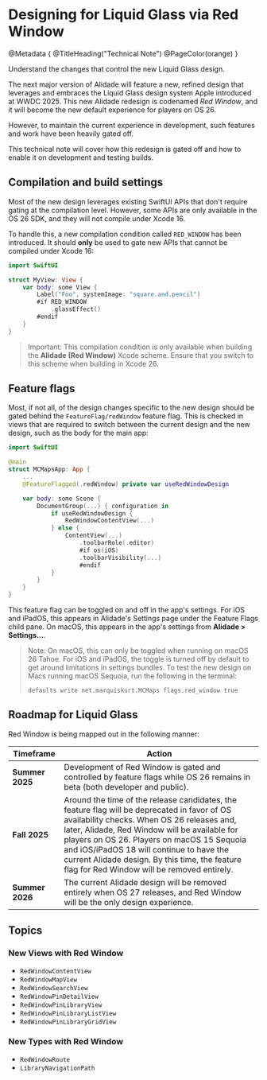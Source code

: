 # Designing for Liquid Glass via Red Window

@Metadata {
    @TitleHeading("Technical Note")
    @PageColor(orange)
}

Understand the changes that control the new Liquid Glass design.

The next major version of Alidade will feature a new, refined design that
leverages and embraces the Liquid Glass design system Apple introduced at
WWDC 2025. This new Alidade redesign is codenamed _Red Window_, and it
will become the new default experience for players on OS 26.

However, to maintain the current experience in development, such features
and work have been heavily gated off.

This technical note will cover how this redesign is gated off and how to
enable it on development and testing builds.

## Compilation and build settings

Most of the new design leverages existing SwiftUI APIs that don't require
gating at the compilation level. However, some APIs are only available in
the OS 26 SDK, and they will not compile under Xcode 16.

To handle this, a new compilation condition called `RED_WINDOW` has been
introduced. It should **only** be used to gate new APIs that cannot be
compiled under Xcode 16:

```swift
import SwiftUI

struct MyView: View {
    var body: some View {
        Label("Foo", systemImage: "square.and.pencil")
        #if RED_WINDOW
            .glassEffect()
        #endif
    }
}
```

> Important: This compilation condition is only available when building
> the **Alidade (Red Window)** Xcode scheme. Ensure that you switch to
> this scheme when building in Xcode 26.

## Feature flags

Most, if not all, of the design changes specific to the new design should
be gated behind the ``FeatureFlag/redWindow`` feature flag. This is
checked in views that are required to switch between the current design
and the new design, such as the body for the main app:

```swift
import SwiftUI

@main
struct MCMapsApp: App {
    ...
    @FeatureFlagged(.redWindow) private var useRedWindowDesign

    var body: some Scene {
        DocumentGroup(...) { configuration in
            if useRedWindowDesign {
                RedWindowContentView(...)
            } else {
                ContentView(...)
                    .toolbarRole(.editor)
                    #if os(iOS)
                    .toolbarVisibility(...)
                    #endif
            }
        }
    }
}
```

This feature flag can be toggled on and off in the app's settings. For iOS
and iPadOS, this appears in Alidade's Settings page under the Feature
Flags child pane. On macOS, this appears in the app's settings from
**Alidade > Settings...**.

> Note: On macOS, this can only be toggled when running on macOS 26 Tahoe.
> For iOS and iPadOS, the toggle is turned off by default to get around
> limitations in settings bundles. To test the new design on Macs running
> macOS Sequoia, run the following in the terminal:
>
> ```
> defaults write net.marquiskurt.MCMaps flags.red_window true
> ```

## Roadmap for Liquid Glass

Red Window is being mapped out in the following manner:

| Timeframe | Action |
| --- | --- |
| **Summer 2025** | Development of Red Window is gated and controlled by feature flags while OS 26 remains in beta (both developer and public). |
| **Fall 2025** | Around the time of the release candidates, the feature flag will be deprecated in favor of OS availability checks. When OS 26 releases and, later, Alidade, Red Window will be available for players on OS 26. Players on macOS 15 Sequoia and iOS/iPadOS 18 will continue to have the current Alidade design. By this time, the feature flag for Red Window will be removed entirely.
| **Summer 2026** | The current Alidade design will be removed entirely when OS 27 releases, and Red Window will be the only design experience. |

## Topics

### New Views with Red Window

- ``RedWindowContentView``
- ``RedWindowMapView``
- ``RedWindowSearchView``
- ``RedWindowPinDetailView``
- ``RedWindowPinLibraryView``
- ``RedWindowPinLibraryListView``
- ``RedWindowPinLibraryGridView``

### New Types with Red Window

- ``RedWindowRoute``
- ``LibraryNavigationPath``
